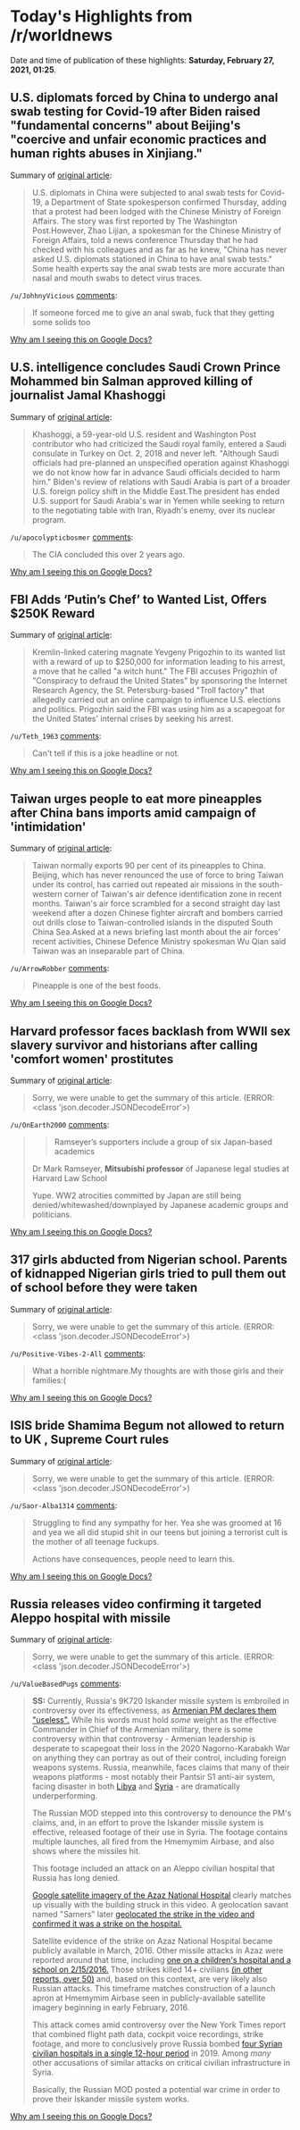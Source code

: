 # Today's Highlights from /r/worldnews

Date and time of publication of these highlights: **Saturday, February 27, 2021, 01:25**.

## U.S. diplomats forced by China to undergo anal swab testing for Covid-19 after Biden raised "fundamental concerns" about Beijing's "coercive and unfair economic practices and human rights abuses in Xinjiang."

Summary of [original article](https://www.nbcnews.com/news/world/u-s-diplomats-china-subjected-anal-swab-testing-covid-19-n1258844):

> U.S. diplomats in China were subjected to anal swab tests for Covid-19, a Department of State spokesperson confirmed Thursday, adding that a protest had been lodged with the Chinese Ministry of Foreign Affairs. The story was first reported by The Washington Post.However, Zhao Lijian, a spokesman for the Chinese Ministry of Foreign Affairs, told a news conference Thursday that he had checked with his colleagues and as far as he knew, "China has never asked U.S. diplomats stationed in China to have anal swab tests." Some health experts say the anal swab tests are more accurate than nasal and mouth swabs to detect virus traces.

`/u/JohhnyVicious` [comments](https://www.reddit.com/r/worldnews/comments/ltecy7/us_diplomats_forced_by_china_to_undergo_anal_swab/):

> If someone forced me to give an anal swab, fuck that they getting some solids too

[Why am I seeing this on Google Docs?](https://docs.google.com/document/d/1Dc6We63vOXIZsc0op-Bt4abqkYjXzOigalQqFxmvvbM/edit?usp=sharing)

## U.S. intelligence concludes Saudi Crown Prince Mohammed bin Salman approved killing of journalist Jamal Khashoggi

Summary of [original article](https://www.cnbc.com/2021/02/26/us-intelligence-concludes-saudi-crown-prince-mohammed-bin-salman-approved-killing-of-journalist-jamal-khashoggi-.html?__source=androidappshare):

> Khashoggi, a 59-year-old U.S. resident and Washington Post contributor who had criticized the Saudi royal family, entered a Saudi consulate in Turkey on Oct. 2, 2018 and never left. "Although Saudi officials had pre-planned an unspecified operation against Khashoggi we do not know how far in advance Saudi officials decided to harm him." Biden's review of relations with Saudi Arabia is part of a broader U.S. foreign policy shift in the Middle East.The president has ended U.S. support for Saudi Arabia's war in Yemen while seeking to return to the negotiating table with Iran, Riyadh's enemy, over its nuclear program.

`/u/apocolypticbosmer` [comments](https://www.reddit.com/r/worldnews/comments/lt40r6/us_intelligence_concludes_saudi_crown_prince/):

> The CIA concluded this over 2 years ago.

[Why am I seeing this on Google Docs?](https://docs.google.com/document/d/1Dc6We63vOXIZsc0op-Bt4abqkYjXzOigalQqFxmvvbM/edit?usp=sharing)

## FBI Adds ‘Putin’s Chef’ to Wanted List, Offers $250K Reward

Summary of [original article](https://www.themoscowtimes.com/2021/02/26/fbi-adds-putins-chef-to-wanted-list-offers-250k-reward-a73090):

> Kremlin-linked catering magnate Yevgeny Prigozhin to its wanted list with a reward of up to $250,000 for information leading to his arrest, a move that he called "a witch hunt." The FBI accuses Prigozhin of "Conspiracy to defraud the United States" by sponsoring the Internet Research Agency, the St. Petersburg-based "Troll factory" that allegedly carried out an online campaign to influence U.S. elections and politics. Prigozhin said the FBI was using him as a scapegoat for the United States' internal crises by seeking his arrest.

`/u/Teth_1963` [comments](https://www.reddit.com/r/worldnews/comments/lt2hhm/fbi_adds_putins_chef_to_wanted_list_offers_250k/):

> Can't tell if this is a joke headline or not.

[Why am I seeing this on Google Docs?](https://docs.google.com/document/d/1Dc6We63vOXIZsc0op-Bt4abqkYjXzOigalQqFxmvvbM/edit?usp=sharing)

## Taiwan urges people to eat more pineapples after China bans imports amid campaign of 'intimidation'

Summary of [original article](https://www.abc.net.au/news/2021-02-27/china-bans-taiwan-pineapple-imports-independence-intimidation/13199504):

> Taiwan normally exports 90 per cent of its pineapples to China. Beijing, which has never renounced the use of force to bring Taiwan under its control, has carried out repeated air missions in the south-western corner of Taiwan's air defence identification zone in recent months. Taiwan's air force scrambled for a second straight day last weekend after a dozen Chinese fighter aircraft and bombers carried out drills close to Taiwan-controlled islands in the disputed South China Sea.Asked at a news briefing last month about the air forces' recent activities, Chinese Defence Ministry spokesman Wu Qian said Taiwan was an inseparable part of China.

`/u/ArrowRobber` [comments](https://www.reddit.com/r/worldnews/comments/lth27b/taiwan_urges_people_to_eat_more_pineapples_after/):

> Pineapple is one of the best foods.

[Why am I seeing this on Google Docs?](https://docs.google.com/document/d/1Dc6We63vOXIZsc0op-Bt4abqkYjXzOigalQqFxmvvbM/edit?usp=sharing)

## Harvard professor faces backlash from WWII sex slavery survivor and historians after calling 'comfort women' prostitutes

Summary of [original article](https://www.yahoo.com/news/harvard-professor-called-wartime-sex-194319013.html):

> Sorry, we were unable to get the summary of this article. (ERROR: <class 'json.decoder.JSONDecodeError'>)

`/u/OnEarth2000` [comments](https://www.reddit.com/r/worldnews/comments/ltbjdo/harvard_professor_faces_backlash_from_wwii_sex/):

> >Ramseyer’s supporters include a group of six Japan-based academics
> 
> Dr Mark Ramseyer, **Mitsubishi professor** of Japanese legal studies at Harvard Law School
> 
> Yupe.  WW2 atrocities committed by Japan are still being denied/whitewashed/downplayed by Japanese academic groups and politicians.

[Why am I seeing this on Google Docs?](https://docs.google.com/document/d/1Dc6We63vOXIZsc0op-Bt4abqkYjXzOigalQqFxmvvbM/edit?usp=sharing)

## 317 girls abducted from Nigerian school. Parents of kidnapped Nigerian girls tried to pull them out of school before they were taken

Summary of [original article](https://www.thedailybeast.com/parents-of-kidnapped-nigerian-girls-tried-to-pull-them-out-of-school-before-they-were-taken?source=world):

> Sorry, we were unable to get the summary of this article. (ERROR: <class 'json.decoder.JSONDecodeError'>)

`/u/Positive-Vibes-2-All` [comments](https://www.reddit.com/r/worldnews/comments/lthioh/317_girls_abducted_from_nigerian_school_parents/):

> What a horrible nightmare.My thoughts are with those girls and their families:(

[Why am I seeing this on Google Docs?](https://docs.google.com/document/d/1Dc6We63vOXIZsc0op-Bt4abqkYjXzOigalQqFxmvvbM/edit?usp=sharing)

## ISIS bride Shamima Begum not allowed to return to UK , Supreme Court rules

Summary of [original article](https://www.dailystar.co.uk/news/latest-news/breaking-isis-bride-shamima-begum-23570019):

> Sorry, we were unable to get the summary of this article. (ERROR: <class 'json.decoder.JSONDecodeError'>)

`/u/Saor-Alba1314` [comments](https://www.reddit.com/r/worldnews/comments/lsugff/isis_bride_shamima_begum_not_allowed_to_return_to/):

> Struggling to find any sympathy for her. Yea she was groomed at 16 and yea we all did stupid shit in our teens but joining a terrorist cult is the mother of all teenage fuckups. 
> 
> Actions have consequences, people need to learn this.

[Why am I seeing this on Google Docs?](https://docs.google.com/document/d/1Dc6We63vOXIZsc0op-Bt4abqkYjXzOigalQqFxmvvbM/edit?usp=sharing)

## Russia releases video confirming it targeted Aleppo hospital with missile

Summary of [original article](https://www.thenationalnews.com/mena/russia-releases-video-confirming-it-targeted-aleppo-hospital-with-missile-1.1173816):

> Sorry, we were unable to get the summary of this article. (ERROR: <class 'json.decoder.JSONDecodeError'>)

`/u/ValueBasedPugs` [comments](https://www.reddit.com/r/worldnews/comments/lt2f4r/russia_releases_video_confirming_it_targeted/):

> **SS:** Currently, Russia's 9K720 Iskander missile system is embroiled in controversy over its effectiveness, as [Armenian PM declares them "useless".](https://jamestown.org/program/russias-iskander-missiles-fail-in-karabakh-but-cause-crisis-in-armenia/) While his words must hold *some* weight as the effective Commander in Chief of the Armenian military, there is some controversy within that controversy - Armenian leadership is desperate to scapegoat their loss in the 2020 Nagorno-Karabakh War on anything they can portray as out of their control, including foreign weapons systems. Russia, meanwhile, faces claims that many of their weapons platforms - most notably their Pantsir S1 anti-air system, facing disaster in both [Libya](https://www.realcleardefense.com/articles/2020/06/19/libya_a_catastrophe_for_russias_pantsir_s1_air_defense_system_115394.html) and [Syria](https://www.defenseworld.net/news/27161/Some_23_Russian_Pantsir_Air_Defense_Systems_Destroyed_in_Syria__Libya__Reports) - are dramatically underperforming.
> 
> The Russian MOD stepped into this controversy to denounce the PM's claims, and, in an effort to prove the Iskander missile system is effective, released footage of their use in Syria. The footage contains multiple launches, all fired from the Hmemymim Airbase, and also shows where the missiles hit.
> 
> This footage included an attack on an Aleppo civilian hospital that Russia has long denied.
> 
> [Google satellite imagery of the Azaz National Hospital](https://www.thenationalnews.com/image/policy:1.1173815:1614348583/wo27-Russia-bombs-hospital.JPG?f=16x9&w=1200&$p$f$w=5efbcb0) clearly matches up visually with the building struck in this video. A geolocation savant named "Samers" later [geolocated the strike in the video and confirmed it was a strike on the hospital.](https://twitter.com/obretix/status/1364986455383281667)
> 
> Satellite evidence of the strike on Azaz National Hospital became publicly available in March, 2016. Other missile attacks in Azaz were reported around that time, including [one on a children's hospital and a school on 2/15/2016.](https://www.reuters.com/article/mideast-crisis-syria-missiles-idUSL8N15U1OM) Those strikes killed 14+ civilians [(in other reports, over 50)](https://www.middleeasteye.net/news/azaz-hospital-air-raid-no-terrorists-no-fighters-just-babies) and, based on this context, are very likely also Russian attacks. This timeframe matches construction of a launch apron at Hmemymim Airbase seen in publicly-available satellite imagery beginning in early February, 2016.
> 
> This attack comes amid controversy over the New York Times report that combined flight path data, cockpit voice recordings, strike footage, and more to conclusively prove Russia bombed [four Syrian civilian hospitals in a single 12-hour period](https://www.nytimes.com/2019/10/13/world/middleeast/russia-bombing-syrian-hospitals.html) in 2019. Among *many* other accusations of similar attacks on critical civilian infrastructure in Syria.
> 
> Basically, the Russian MOD posted a potential war crime in order to prove their Iskander missile system works.

[Why am I seeing this on Google Docs?](https://docs.google.com/document/d/1Dc6We63vOXIZsc0op-Bt4abqkYjXzOigalQqFxmvvbM/edit?usp=sharing)

